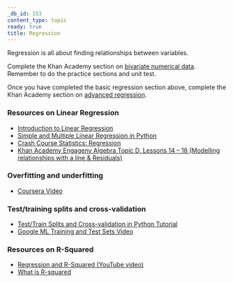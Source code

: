```yaml
---
_db_id: 153
content_type: topic
ready: true
title: Regression
---
```


Regression is all about finding relationships between variables.

Complete the Khan Academy section on [bivariate numerical data](https://www.khanacademy.org/math/statistics-probability/describing-relationships-quantitative-data). Remember to do the practice sections and unit test.

Once you have completed the basic regression section above, complete the Khan Academy section on [advanced regression](https://www.khanacademy.org/math/statistics-probability/advanced-regression-inference-transforming).

### Resources on Linear Regression

- [Introduction to Linear Regression](https://github.com/justmarkham/DAT4/blob/master/notebooks/08_linear_regression.ipynb)
- [Simple and Multiple Linear Regression in Python](https://towardsdatascience.com/simple-and-multiple-linear-regression-in-python-c928425168f9)
- [Crash Course Statistics: Regression](https://youtu.be/WWqE7YHR4Jc)
- [Khan Academy Engageny Algebra Topic D, Lessons 14 – 18 (Modelling relationships with a line & Residuals)](https://www.khanacademy.org/math/engageny-alg-1/alg1-2/alg1-2d-modeling-relationships-line/v/fitting-a-line-to-data)

### Overfitting and underfitting

- [Coursera Video](https://www.coursera.org/lecture/python-machine-learning/overfitting-and-underfitting-fVStr)

### Test/training splits and cross-validation

- [Test/Train Splits and Cross-validation in Python Tutorial](https://towardsdatascience.com/train-test-split-and-cross-validation-in-python-80b61beca4b6)
- [Google ML Training and Test Sets Video](https://developers.google.com/machine-learning/crash-course/training-and-test-sets/video-lecture)

### Resources on R-Squared

- [Regression and R-Squared (YouTube video)](https://www.youtube.com/watch?v=Q-TtIPF0fCU)
- [What is R-squared](https://www.investopedia.com/terms/r/r-squared.asp)
